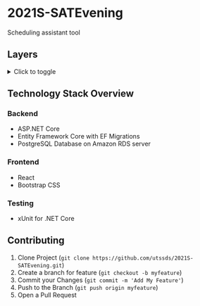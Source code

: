 # 2021S-SATEvening
Scheduling assistant tool

## Layers
<details>
<summary>Click to toggle</summary>
  <b>Web Layer</b>
  <br/>
  <b>Business Logic Layer (BLL)</b>
  <br/>
  Should hold the bulk of business logic that drives the application’s capabilities.
  <br/>
  <b>Data Access Layer (DAL)</b>
  <br/>
  Responsible for interacting with database and performing CRUD operations.
</details>

## Technology Stack Overview
### Backend
* ASP.NET Core
* Entity Framework Core with EF Migrations
* PostgreSQL Database on Amazon RDS server
### Frontend
* React
* Bootstrap CSS
### Testing
* xUnit for .NET Core


## Contributing
1. Clone Project (`git clone https://github.com/utssds/2021S-SATEvening.git`)
2. Create a branch for feature (`git checkout -b myfeature`)
3. Commit your Changes (`git commit -m 'Add My Feature'`)
4. Push to the Branch (`git push origin myfeature`)
5. Open a Pull Request
